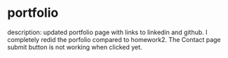 # portfolio

description: updated portfolio page with links to linkedin and github. I completely redid the porfolio compared to homework2. The Contact page submit button is not working when clicked yet.
